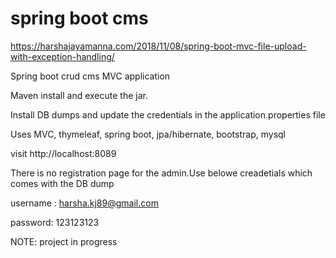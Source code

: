 # spring boot cms
https://harshajayamanna.com/2018/11/08/spring-boot-mvc-file-upload-with-exception-handling/

Spring boot crud cms MVC application

Maven install and execute the jar.

Install DB dumps and update the credentials in the application.properties file

Uses MVC, thymeleaf, spring boot, jpa/hibernate, bootstrap, mysql

visit http://localhost:8089

There is no registration page for the admin.Use belowe creadetials which comes with the DB dump


username : harsha.kj89@gmail.com


password: 123123123

NOTE: project in progress
